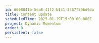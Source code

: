 ```yaml
---
id: 6608041b-5ea8-41f2-b131-3367f596d9da
title: Content update
scheduledTime: 2025-01-19T15:00:00.000Z
project: Dynamic Momentum
order: 0
persistent: false
---
```


